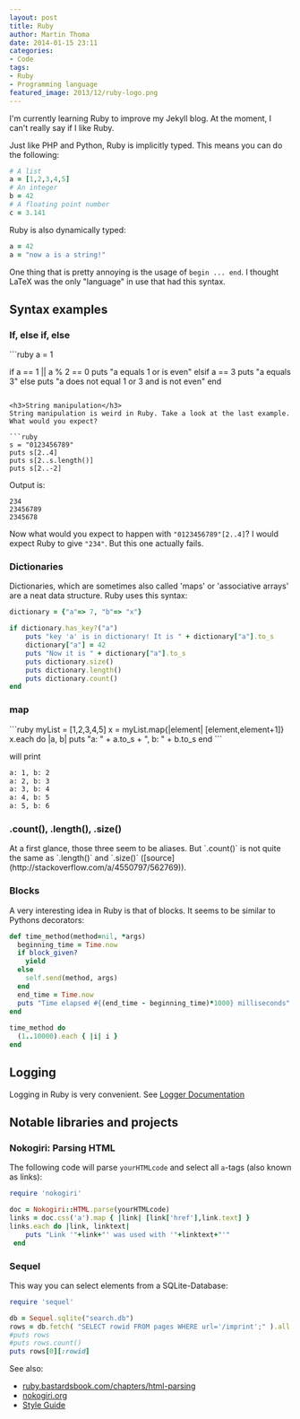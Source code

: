 ```yaml
---
layout: post
title: Ruby
author: Martin Thoma
date: 2014-01-15 23:11
categories:
- Code
tags:
- Ruby
- Programming language
featured_image: 2013/12/ruby-logo.png
---
```

I'm currently learning Ruby to improve my Jekyll blog. At the moment,
I can't really say if I like Ruby.

Just like PHP and Python, Ruby is implicitly typed. This means you
can do the following:

```ruby
# A list
a = [1,2,3,4,5]
# An integer
b = 42
# A floating point number
c = 3.141
```

Ruby is also dynamically typed:

```ruby
a = 42
a = "now a is a string!"
```

One thing that is pretty annoying is the usage of `begin ... end`.
I thought LaTeX was the only "language" in use that had this syntax.

<h2>Syntax examples</h2>
<h3>If, else if, else</h3>
```ruby
a = 1

if a == 1 || a % 2 == 0
    puts "a equals 1 or is even"
elsif a == 3
    puts "a equals 3"
else
    puts "a does not equal 1 or 3 and is not even"
end
```

<h3>String manipulation</h3>
String manipulation is weird in Ruby. Take a look at the last example.
What would you expect?

```ruby
s = "0123456789"
puts s[2..4]
puts s[2..s.length()]
puts s[2..-2]
```

Output is:

```
234
23456789
2345678
```

Now what would you expect to happen with `"0123456789"[2..4]`?
I would expect Ruby to give `"234"`. But this one actually fails.

<h3>Dictionaries</h3>
Dictionaries, which are sometimes also called 'maps' or 'associative 
arrays' are a neat data structure. Ruby uses this syntax:

```ruby
dictionary = {"a"=> 7, "b"=> "x"}

if dictionary.has_key?("a")
    puts "key 'a' is in dictionary! It is " + dictionary["a"].to_s
    dictionary["a"] = 42
    puts "Now it is " + dictionary["a"].to_s
    puts dictionary.size()
    puts dictionary.length()
    puts dictionary.count()
end
```

<h3>map</h3>
```ruby
myList = [1,2,3,4,5]
x = myList.map{|element| [element,element+1]}
x.each do |a, b|
    puts "a: " + a.to_s + ", b: " + b.to_s
end
```

will print

```bash
a: 1, b: 2
a: 2, b: 3
a: 3, b: 4
a: 4, b: 5
a: 5, b: 6
```

<h3>.count(), .length(), .size()</h3>
At a first glance, those three seem to be aliases. But `.count()`
is not quite the same as `.length()` and `.size()` ([source](http://stackoverflow.com/a/4550797/562769)).

<h3>Blocks</h3>
A very interesting idea in Ruby is that of blocks. It seems to be
similar to Pythons decorators:

```ruby
def time_method(method=nil, *args)
  beginning_time = Time.now
  if block_given?
    yield
  else
    self.send(method, args)
  end
  end_time = Time.now
  puts "Time elapsed #{(end_time - beginning_time)*1000} milliseconds"
end
 
time_method do
  (1..10000).each { |i| i }
end
```

## Logging

Logging in Ruby is very convenient. See [Logger Documentation](http://www.ruby-doc.org/stdlib-2.1.1/libdoc/logger/rdoc/Logger.html)

## Notable libraries and projects

### Nokogiri: Parsing HTML
The following code will parse `yourHTMLcode` and select all `a`-tags
(also known as links):

```ruby
require 'nokogiri'

doc = Nokogiri::HTML.parse(yourHTMLcode)
links = doc.css('a').map { |link| [link['href'],link.text] }
links.each do |link, linktext|
    puts "Link '"+link+"' was used with '"+linktext+"'"
 end
```

### Sequel
This way you can select elements from a SQLite-Database:

```ruby
require 'sequel'

db = Sequel.sqlite("search.db")
rows = db.fetch( "SELECT rowid FROM pages WHERE url='/imprint';" ).all
#puts rows
#puts rows.count()
puts rows[0][:rowid]
```

See also:

* [ruby.bastardsbook.com/chapters/html-parsing](http://ruby.bastardsbook.com/chapters/html-parsing/)
* [nokogiri.org](http://nokogiri.org/)
* [Style Guide](https://github.com/styleguide/ruby)